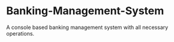 # Banking-Management-System
A console based banking management system with all necessary operations.
